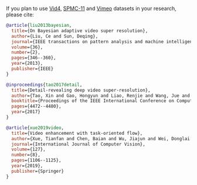 If you plan to use [Vid4](), [SPMC-11](https://drive.google.com/file/d/1jCGsXzENFS1NiGQ7YyHcRnTNFUZK_AmR/view?usp=sharing) and [Vimeo](http://data.csail.mit.edu/tofu/dataset/vimeo_septuplet.zip) datasets in your research, please cite:
```BibTex
@article{liu2013bayesian,
  title={On Bayesian adaptive video super resolution},
  author={Liu, Ce and Sun, Deqing},
  journal={IEEE transactions on pattern analysis and machine intelligence},
  volume={36},
  number={2},
  pages={346--360},
  year={2013},
  publisher={IEEE}
}

@inproceedings{tao2017detail,
  title={Detail-revealing deep video super-resolution},
  author={Tao, Xin and Gao, Hongyun and Liao, Renjie and Wang, Jue and Jia, Jiaya},
  booktitle={Proceedings of the IEEE International Conference on Computer Vision},
  pages={4472--4480},
  year={2017}
}

@article{xue2019video,
  title={Video enhancement with task-oriented flow},
  author={Xue, Tianfan and Chen, Baian and Wu, Jiajun and Wei, Donglai and Freeman, William T},
  journal={International Journal of Computer Vision},
  volume={127},
  number={8},
  pages={1106--1125},
  year={2019},
  publisher={Springer}
}
```
